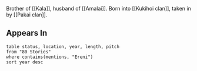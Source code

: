 Brother of [[Kala]], husband of [[Amalai]]. Born into [[Kukihoi clan]], taken in by [[Pakai clan]]. 

## Appears In

```dataview
table status, location, year, length, pitch
from "80 Stories"
where contains(mentions, "Ereni")
sort year desc
```


